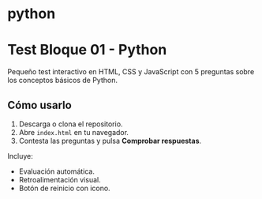 # python
# Test Bloque 01 - Python

Pequeño test interactivo en HTML, CSS y JavaScript con 5 preguntas sobre los conceptos básicos de Python.

## Cómo usarlo
1. Descarga o clona el repositorio.
2. Abre `index.html` en tu navegador.
3. Contesta las preguntas y pulsa **Comprobar respuestas**.

Incluye:
- Evaluación automática.
- Retroalimentación visual.
- Botón de reinicio con icono.
